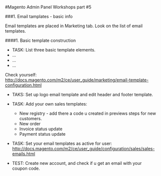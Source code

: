 #Magento Admin Panel Workshops part #5

###1. Email tamplates - basic info

Email templates are placed in Marketing tab.
Look on the list of email templates.

####1. Basic template construction
* TASK:
List three basic template elements.
* ...
* ...
* ...

Check yourself: http://docs.magento.com/m2/ce/user_guide/marketing/email-template-configuration.html

* TAKS:
Set up logo email template and edit header and footer template.


* TASK: 
Add your own sales templates:
  * New registry - add there a code u created in previews steps for new customers.
  * New order
  * Invoice status update
  * Payment status update

* TASK:
Set your email templates as active for user:
http://docs.magento.com/m2/ce/user_guide/configuration/sales/sales-emails.html

* TEST: Create new account, and check if u get an email with your coupon code.